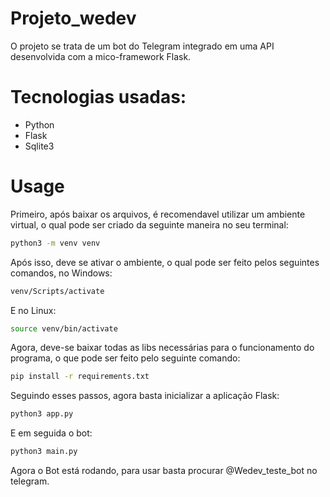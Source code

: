 # Projeto_wedev

O projeto se trata de um bot do Telegram integrado em uma API desenvolvida com a mico-framework Flask.

# Tecnologias usadas:

- Python
- Flask
- Sqlite3

# Usage

Primeiro, após baixar os arquivos, é recomendavel utilizar um ambiente virtual, o qual pode ser criado da seguinte maneira no seu terminal:

```bash
python3 -m venv venv
```

Após isso, deve se ativar o ambiente, o qual pode ser feito pelos seguintes comandos, no Windows:

```bash
venv/Scripts/activate
```

E no Linux:

```bash
source venv/bin/activate
```

Agora, deve-se baixar todas as libs necessárias para o funcionamento do programa, o que pode ser feito pelo seguinte comando:

```bash
pip install -r requirements.txt
```

Seguindo esses passos, agora basta inicializar a aplicação Flask:

```bash
python3 app.py
```

E em seguida o bot:

```bash
python3 main.py
```

Agora o Bot está rodando, para usar basta procurar @Wedev_teste_bot no telegram.
